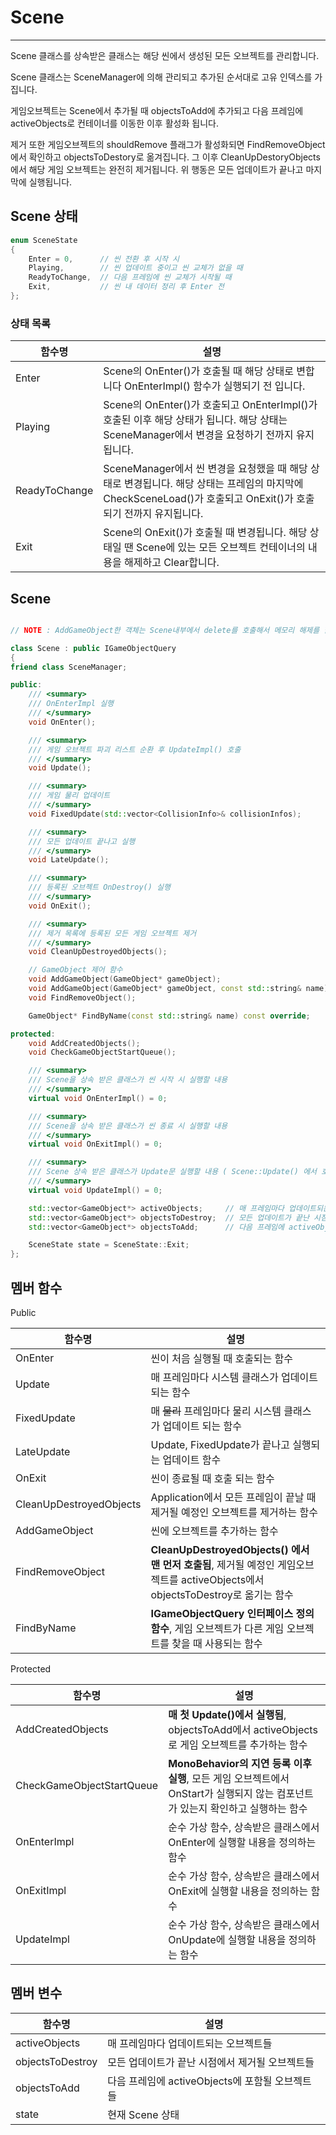 # Scene

---

Scene 클래스를 상속받은 클래스는 해당 씬에서 생성된 모든 오브젝트를 관리합니다.

Scene 클래스는 SceneManager에 의해 관리되고 추가된 순서대로 고유 인덱스를 가집니다.

게임오브젝트는 Scene에서 추가될 때 objectsToAdd에 추가되고 다음 프레임에 activeObjects로 컨테이너를 이동한 이후 활성화 됩니다.

제거 또한 게임오브젝트의 shouldRemove 플래그가 활성화되면 FindRemoveObject에서 확인하고 objectsToDestory로 옮겨집니다. 그 이후 CleanUpDestoryObjects에서 해당 게임 오브젝트는 완전히 제거됩니다.
위 행동은 모든 업데이트가 끝나고 마지막에 실행됩니다.

## Scene 상태

```cpp
enum SceneState
{	
	Enter = 0,		// 씬 전환 후 시작 시
	Playing,		// 씬 업데이트 중이고 씬 교체가 없을 때
	ReadyToChange,	// 다음 프레임에 씬 교체가 시작될 때
	Exit,			// 씬 내 데이터 정리 후 Enter 전 
};
```

### 상태 목록

| 함수명 | 설명 |
| --- | --- |
| Enter | Scene의 OnEnter()가 호출될 때 해당 상태로 변합니다 OnEnterImpl() 함수가 실행되기 전 입니다. |
| Playing | Scene의 OnEnter()가 호출되고 OnEnterImpl()가 호출된 이후 해당 상태가 됩니다. 해당 상태는 SceneManager에서 변경을 요청하기 전까지 유지됩니다. |
| ReadyToChange | SceneManager에서 씬 변경을 요청했을 때 해당 상태로 변경됩니다. 해당 상태는 프레임의 마지막에 CheckSceneLoad()가 호출되고 OnExit()가 호출되기 전까지 유지됩니다. |
| Exit | Scene의 OnExit()가 호출될 때 변경됩니다. 해당 상태일 땐 Scene에 있는 모든 오브젝트 컨테이너의 내용을 해제하고 Clear합니다. |

## Scene

```cpp

// NOTE : AddGameObject한 객체는 Scene내부에서 delete를 호출해서 메모리 해제를 함

class Scene : public IGameObjectQuery
{
friend class SceneManager;

public:
	/// <summary>
	/// OnEnterImpl 실행
	/// </summary>
	void OnEnter();

	/// <summary>
	/// 게임 오브젝트 파괴 리스트 순환 후 UpdateImpl() 호출
	/// </summary>
	void Update();

	/// <summary>
	/// 게임 물리 업데이트
	/// </summary>
	void FixedUpdate(std::vector<CollisionInfo>& collisionInfos);

	/// <summary>
	/// 모든 업데이트 끝나고 실행
	/// </summary>
	void LateUpdate();

	/// <summary>
	/// 등록된 오브젝트 OnDestroy() 실행
	/// </summary>
	void OnExit();	

	/// <summary>
	/// 제거 목록에 등록된 모든 게임 오브젝트 제거
	/// </summary>
	void CleanUpDestroyedObjects();

	// GameObject 제어 함수
	void AddGameObject(GameObject* gameObject);
	void AddGameObject(GameObject* gameObject, const std::string& name);
	void FindRemoveObject();

	GameObject* FindByName(const std::string& name) const override;

protected:
	void AddCreatedObjects();
	void CheckGameObjectStartQueue();

	/// <summary>
	/// Scene을 상속 받은 클래스가 씬 시작 시 실행할 내용
	/// </summary>
	virtual void OnEnterImpl() = 0;

	/// <summary>
	/// Scene을 상속 받은 클래스가 씬 종료 시 실행할 내용
	/// </summary>
	virtual void OnExitImpl() = 0;

	/// <summary>
	/// Scene 상속 받은 클래스가 Update문 실행할 내용 ( Scene::Update() 에서 호출 )
	/// </summary>
	virtual void UpdateImpl() = 0;

	std::vector<GameObject*> activeObjects;		// 매 프레임마다 업데이트되는 오브젝트들
	std::vector<GameObject*> objectsToDestroy;	// 모든 업데이트가 끝난 시점에서 제거될 오브젝트들
	std::vector<GameObject*> objectsToAdd;		// 다음 프레임에 activeObjects에 포함될 오브젝트들

	SceneState state = SceneState::Exit;
};

```

## 멤버 함수

Public

| 함수명 | 설명 |
| --- | --- |
| OnEnter | 씬이 처음 실행될 때 호출되는 함수 |
| Update | 매 프레임마다 시스템 클래스가 업데이트되는 함수 |
| FixedUpdate | 매 ~~물리~~ 프레임마다 물리 시스템 클래스가 업데이트 되는 함수 |
| LateUpdate | Update, FixedUpdate가 끝나고 실행되는 업데이트 함수 |
| OnExit | 씬이 종료될 때 호출 되는 함수 |
| CleanUpDestroyedObjects | Application에서 모든 프레임이 끝날 때 제거될 예정인 오브젝트를 제거하는 함수 |
| AddGameObject | 씬에 오브젝트를 추가하는 함수 |
| FindRemoveObject | **CleanUpDestroyedObjects() 에서 맨 먼저 호출됨**, 제거될 예정인 게임오브젝트를 activeObjects에서 objectsToDestroy로 옮기는 함수 |
| FindByName | **IGameObjectQuery 인터페이스 정의 함수**, 게임 오브젝트가 다른 게임 오브젝트를 찾을 때 사용되는 함수 |

Protected

| 함수명 | 설명 |
| --- | --- |
| AddCreatedObjects | **매 첫 Update()에서 실행됨**, objectsToAdd에서 activeObjects로 게임 오브젝트를 추가하는 함수 |
| CheckGameObjectStartQueue | **MonoBehavior의 지연 등록 이후 실행**, 모든 게임 오브젝트에서 OnStart가 실행되지 않는 컴포넌트가 있는지 확인하고 실행하는 함수 |
| OnEnterImpl | 순수 가상 함수, 상속받은 클래스에서 OnEnter에 실행할 내용을 정의하는 함수 |
| OnExitImpl | 순수 가상 함수, 상속받은 클래스에서 OnExit에 실행할 내용을 정의하는 함수 |
| UpdateImpl | 순수 가상 함수, 상속받은 클래스에서 OnUpdate에 실행할 내용을 정의하는 함수 |

## 멤버 변수

| 함수명 | 설명 |
| --- | --- |
| activeObjects | 매 프레임마다 업데이트되는 오브젝트들 |
| objectsToDestroy | 모든 업데이트가 끝난 시점에서 제거될 오브젝트들 |
| objectsToAdd | 다음 프레임에 activeObjects에 포함될 오브젝트들 |
| state | 현재 Scene 상태 |
